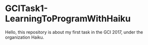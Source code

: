 # GCITask1-LearningToProgramWithHaiku
Hello, this repository is about my first task in the GCI 2017, under the organization Haiku.
